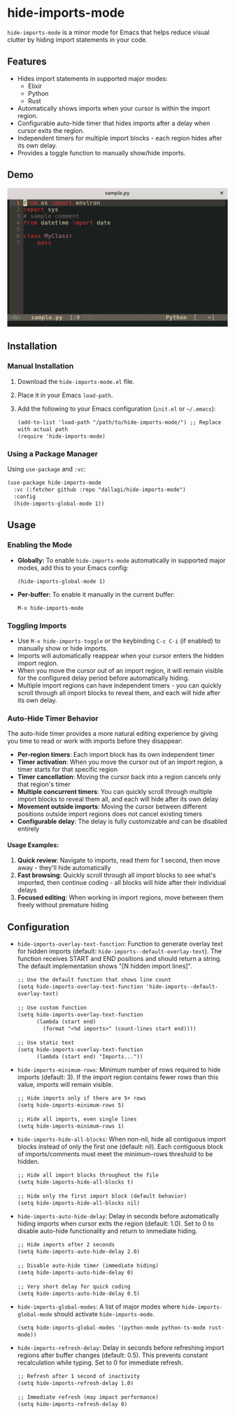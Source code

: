 # hide-imports-mode

`hide-imports-mode` is a minor mode for Emacs that helps reduce visual clutter by hiding import statements in your code.

## Features

- Hides import statements in supported major modes:
    - Elixir
    - Python
    - Rust
- Automatically shows imports when your cursor is within the import region.
- Configurable auto-hide timer that hides imports after a delay when cursor exits the region.
- Independent timers for multiple import blocks - each region hides after its own delay.
- Provides a toggle function to manually show/hide imports.

## Demo

![hide-imports-mode demo](demo.gif)


## Installation

### Manual Installation

1.  Download the `hide-imports-mode.el` file.
2.  Place it in your Emacs `load-path`.
3.  Add the following to your Emacs configuration (`init.el` or `~/.emacs`):

    ```emacs-lisp
    (add-to-list 'load-path "/path/to/hide-imports-mode/") ;; Replace with actual path
    (require 'hide-imports-mode)
    ```

### Using a Package Manager

Using `use-package` and `:vc`:

```emacs-lisp
(use-package hide-imports-mode
  :vc (:fetcher github :repo "dallagi/hide-imports-mode")
  :config
  (hide-imports-global-mode 1))
```

## Usage

### Enabling the Mode

-   **Globally:** To enable `hide-imports-mode` automatically in supported major modes, add this to your Emacs config:
    ```emacs-lisp
    (hide-imports-global-mode 1)
    ```
-   **Per-buffer:** To enable it manually in the current buffer:
    ```emacs-lisp
    M-x hide-imports-mode
    ```

### Toggling Imports

-   Use `M-x hide-imports-toggle` or the keybinding `C-c C-i` (if enabled) to manually show or hide imports.
-   Imports will automatically reappear when your cursor enters the hidden import region.
-   When you move the cursor out of an import region, it will remain visible for the configured delay period before automatically hiding.
-   Multiple import regions can have independent timers - you can quickly scroll through all import blocks to reveal them, and each will hide after its own delay.

### Auto-Hide Timer Behavior

The auto-hide timer provides a more natural editing experience by giving you time to read or work with imports before they disappear:

- **Per-region timers**: Each import block has its own independent timer
- **Timer activation**: When you move the cursor out of an import region, a timer starts for that specific region
- **Timer cancellation**: Moving the cursor back into a region cancels only that region's timer
- **Multiple concurrent timers**: You can quickly scroll through multiple import blocks to reveal them all, and each will hide after its own delay
- **Movement outside imports**: Moving the cursor between different positions outside import regions does not cancel existing timers
- **Configurable delay**: The delay is fully customizable and can be disabled entirely

#### Usage Examples:

1. **Quick review**: Navigate to imports, read them for 1 second, then move away - they'll hide automatically
2. **Fast browsing**: Quickly scroll through all import blocks to see what's imported, then continue coding - all blocks will hide after their individual delays
3. **Focused editing**: When working in import regions, move between them freely without premature hiding

## Configuration

-   `hide-imports-overlay-text-function`: Function to generate overlay text for hidden imports (default: `hide-imports--default-overlay-text`). The function receives START and END positions and should return a string. The default implementation shows "[N hidden import lines]".
    ```emacs-lisp
    ;; Use the default function that shows line count
    (setq hide-imports-overlay-text-function 'hide-imports--default-overlay-text)

    ;; Use custom function
    (setq hide-imports-overlay-text-function
          (lambda (start end)
            (format "<%d imports>" (count-lines start end))))

    ;; Use static text
    (setq hide-imports-overlay-text-function 
          (lambda (start end) "Imports..."))
    ```
-   `hide-imports-minimum-rows`: Minimum number of rows required to hide imports (default: 3). If the import region contains fewer rows than this value, imports will remain visible.
    ```emacs-lisp
    ;; Hide imports only if there are 5+ rows
    (setq hide-imports-minimum-rows 5)

    ;; Hide all imports, even single lines
    (setq hide-imports-minimum-rows 1)
    ```
-   `hide-imports-hide-all-blocks`: When non-nil, hide all contiguous import blocks instead of only the first one (default: nil). Each contiguous block of imports/comments must meet the minimum-rows threshold to be hidden.
    ```emacs-lisp
    ;; Hide all import blocks throughout the file
    (setq hide-imports-hide-all-blocks t)

    ;; Hide only the first import block (default behavior)
    (setq hide-imports-hide-all-blocks nil)
    ```
-   `hide-imports-auto-hide-delay`: Delay in seconds before automatically hiding imports when cursor exits the region (default: 1.0). Set to 0 to disable auto-hide functionality and return to immediate hiding.
    ```emacs-lisp
    ;; Hide imports after 2 seconds
    (setq hide-imports-auto-hide-delay 2.0)

    ;; Disable auto-hide timer (immediate hiding)
    (setq hide-imports-auto-hide-delay 0)

    ;; Very short delay for quick coding
    (setq hide-imports-auto-hide-delay 0.5)
    ```
-   `hide-imports-global-modes`: A list of major modes where `hide-imports-global-mode` should activate `hide-imports-mode`.
    ```emacs-lisp
    (setq hide-imports-global-modes '(python-mode python-ts-mode rust-mode))
    ```
-   `hide-imports-refresh-delay`: Delay in seconds before refreshing import regions after buffer changes (default: 0.5). This prevents constant recalculation while typing. Set to 0 for immediate refresh.
    ```emacs-lisp
    ;; Refresh after 1 second of inactivity
    (setq hide-imports-refresh-delay 1.0)

    ;; Immediate refresh (may impact performance)
    (setq hide-imports-refresh-delay 0)
    ```
